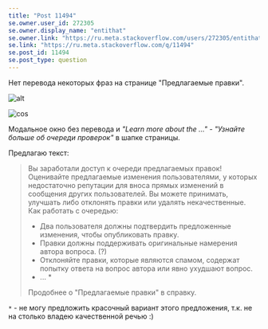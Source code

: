 ```yaml
---
title: "Post 11494"
se.owner.user_id: 272305
se.owner.display_name: "entithat"
se.owner.link: "https://ru.meta.stackoverflow.com/users/272305/entithat"
se.link: "https://ru.meta.stackoverflow.com/q/11494"
se.post_id: 11494
se.post_type: question
---
```

<p>Нет перевода некоторых фраз на странице &quot;Предлагаемые правки&quot;.</p>
<p><img src="https://imgur.com/EYnDvRA.png" alt="alt" /></p>
<p><img src="https://imgur.com/5g2u4QG.png" alt="cos" /></p>
<p>Модальное окно без перевода и <em>&quot;Learn more about the ...&quot; - &quot;Узнайте больше об очереди проверок&quot;</em> в шапке страницы.</p>
<p>Предлагаю текст:</p>
<blockquote>
<p>Вы заработали доступ к очереди предлагаемых правок!<br />
Оценивайте предлагаемые изменения пользователями, у которых недостаточно репутации для вноса прямых изменений в сообщения других пользователей. Вы можете принимать, улучшать либо отклонять правки или удалять некачественные.<br />
Как работать с очередью:</p>
<ul>
<li>Два пользователя должны подтвердить предложенные изменения, чтобы опубликовать правку.</li>
<li>Правки должны поддерживать оригинальные намерения автора вопроса. (?)</li>
<li>Отклоняйте правки, которые являются спамом, содержат попытку ответа на вопрос автора или явно ухудшают вопрос.</li>
<li>...  *</li>
</ul>
<p>Продобнее о &quot;Предлагаемые правки&quot; в справку.</p>
</blockquote>
<p><code>*</code> - не могу предложить красочный вариант этого предложения, т.к. не на столько владею качественной речью :)</p>

